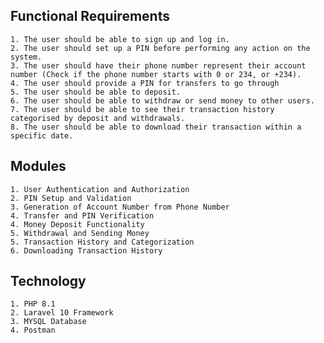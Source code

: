 ## Functional Requirements
    1. The user should be able to sign up and log in.
    2. The user should set up a PIN before performing any action on the system.
    3. The user should have their phone number represent their account number (Check if the phone number starts with 0 or 234, or +234).
    4. The user should provide a PIN for transfers to go through 
    5. The user should be able to deposit.
    6. The user should be able to withdraw or send money to other users.
    7. The user should be able to see their transaction history categorised by deposit and withdrawals.
    8. The user should be able to download their transaction within a specific date.


## Modules
    1. User Authentication and Authorization
    2. PIN Setup and Validation
    3. Generation of Account Number from Phone Number
    4. Transfer and PIN Verification
    4. Money Deposit Functionality
    5. Withdrawal and Sending Money
    5. Transaction History and Categorization
    6. Downloading Transaction History

## Technology
    1. PHP 8.1
    2. Laravel 10 Framework
    3. MYSQL Database
    4. Postman 
